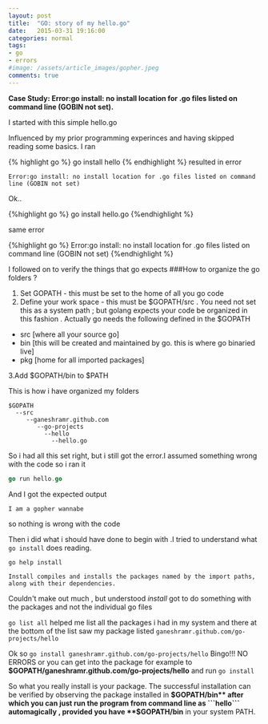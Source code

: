 ```yaml
---
layout: post
title:  "GO: story of my hello.go"
date:   2015-03-31 19:16:00
categories: normal
tags:
- go
- errors
#image: /assets/article_images/gopher.jpeg
comments: true
---
```


**Case Study: Error:go install: no install location for .go files listed on command line (GOBIN not set).**

I started with this simple hello.go

<script src="http://gist-it.appspot.com/https://github.com/ganeshramr/go-projects/blob/master/hello/hello.go?footer=minimal">
</script>

Influenced by my prior programming experinces and having skipped reading some basics. I ran 

{% highlight go %}
go install hello
{% endhighlight %}
resulted in error

```
Error:go install: no install location for .go files listed on command line (GOBIN not set)
```

Ok..

{%highlight go %}
go install hello.go
{%endhighlight %}

same error

{%highlight go %}
Error:go install: no install location for .go files listed on command line (GOBIN not set)
{%endhighlight %}

I followed on to verify the things that go expects
###How to organize the go folders ?

1. Set GOPATH - this must be set to the home of all you go code 
2. Define your work space - this must be $GOPATH/src . You need not set this as a system path ; but golang expects your code be organized in this fashion . Actually go needs the following defined in the $GOPATH

- src [where all your source go]
- bin [this will be created and maintained by go. this is where go binaried live]
- pkg [home for all imported packages]

3.Add $GOPATH/bin to $PATH

This is how i have organized my folders 

```
$GOPATH
  --src
     --ganeshramr.github.com
        --go-projects
          --hello
            --hello.go
```

So i had all this set right, but i still got the error.I assumed something wrong with the code so i ran it

```go
go run hello.go
```
And I got the expected output

```
I am a gopher wannabe
```
so nothing is wrong with the code

Then i did what i should have done to begin with .I tried to understand what ```go install``` does reading.

```
go help install

Install compiles and installs the packages named by the import paths,
along with their dependencies.
```

Couldn't make out much , but understood *install*  got to do something with the packages and not the individual go files

```go list all``` helped me list all the packages i had in my system and there at the bottom of the list saw my package listed ```ganeshramr.github.com/go-projects/hello```

Ok so ```go install ganeshramr.github.com/go-projects/hello``` Bingo!!! NO ERRORS
or you can get into the package for example to **$GOPATH/ganeshramr.github.com/go-projects/hello** and run ```go install```

So what you really install is your package. The successful installation can be verified by observing the package installed in **$GOPATH/bin** after which you can just run the program from command line as ```hello```  automagically , provided you have  **$GOPATH/bin** in your system PATH.







